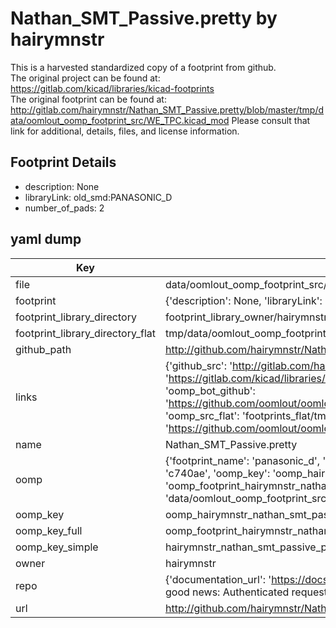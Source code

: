 # Nathan_SMT_Passive.pretty by hairymnstr  
This is a harvested standardized copy of a footprint from github.  
The original project can be found at:  
https://gitlab.com/kicad/libraries/kicad-footprints  
The original footprint can be found at:
http://gitlab.com/hairymnstr/Nathan_SMT_Passive.pretty/blob/master/tmp/data/oomlout_oomp_footprint_src/WE_TPC.kicad_mod
Please consult that link for additional, details, files, and license information.  
## Footprint Details
* description: None  
* libraryLink: old_smd:PANASONIC_D  
* number_of_pads: 2  
## yaml dump  
| Key | Value |  
| --- | --- |  
| file | data/oomlout_oomp_footprint_src/Nathan_SMT_Passive.pretty/PANASONIC_D.kicad_mod |  
| footprint | {'description': None, 'libraryLink': 'old_smd:PANASONIC_D', 'number_of_pads': 2} |  
| footprint_library_directory | footprint_library_owner/hairymnstr_Nathan_SMT_Passive.pretty |  
| footprint_library_directory_flat | tmp/data/oomlout_oomp_footprint_src/footprints_flat/hairymnstr_nathan_smt_passive_panasonic_d/working |  
| github_path | http://github.com/hairymnstr/Nathan_SMT_Passive.pretty/blob/master/tmp/data/oomlout_oomp_footprint_src/PANASONIC_D.kicad_mod |  
| links | {'github_src': 'http://gitlab.com/hairymnstr/Nathan_SMT_Passive.pretty/blob/master/tmp/data/oomlout_oomp_footprint_src/WE_TPC.kicad_mod', 'github_src_repo': 'https://gitlab.com/kicad/libraries/kicad-footprints', 'oomp_bot': 'tmp/data/oomlout_oomp_footprint_src/footprints/hairymnstr_nathan_smt_passive_panasonic_d/working', 'oomp_bot_github': 'https://github.com/oomlout/oomlout_oomp_footprint_bot/tree/main/tmp/data/oomlout_oomp_footprint_src/footprints/hairymnstr_nathan_smt_passive_panasonic_d/working', 'oomp_src_flat': 'footprints_flat/tmp/data/oomlout_oomp_footprint_src/footprints_flat/hairymnstr_nathan_smt_passive_panasonic_d/working', 'oomp_src_flat_github': 'https://github.com/oomlout/oomlout_oomp_footprint_src/tree/main/tmp/data/oomlout_oomp_footprint_src/footprints_flat/hairymnstr_nathan_smt_passive_panasonic_d/working'} |  
| name | Nathan_SMT_Passive.pretty |  
| oomp | {'footprint_name': 'panasonic_d', 'library_name': 'nathan_smt_passive', 'md5': 'c740ae537fa4af2e8f5f6c8df7b38f10', 'md5_10': 'c740ae537f', 'md5_5': 'c740a', 'md5_6': 'c740ae', 'oomp_key': 'oomp_hairymnstr_nathan_smt_passive_panasonic_d', 'oomp_key_extra': 'oomp_footprint_hairymnstr_nathan_smt_passive_panasonic_d', 'oomp_key_full': 'oomp_footprint_hairymnstr_nathan_smt_passive_panasonic_d_c740ae', 'oomp_key_simple': 'hairymnstr_nathan_smt_passive_panasonic_d', 'original_filename': 'data/oomlout_oomp_footprint_src/Nathan_SMT_Passive.pretty/PANASONIC_D.kicad_mod', 'owner_name': 'hairymnstr'} |  
| oomp_key | oomp_hairymnstr_nathan_smt_passive_panasonic_d |  
| oomp_key_full | oomp_footprint_hairymnstr_nathan_smt_passive_panasonic_d |  
| oomp_key_simple | hairymnstr_nathan_smt_passive_panasonic_d |  
| owner | hairymnstr |  
| repo | {'documentation_url': 'https://docs.github.com/rest/overview/resources-in-the-rest-api#rate-limiting', 'message': "API rate limit exceeded for 84.66.142.224. (But here's the good news: Authenticated requests get a higher rate limit. Check out the documentation for more details.)"} |  
| url | http://github.com/hairymnstr/Nathan_SMT_Passive.pretty |  

